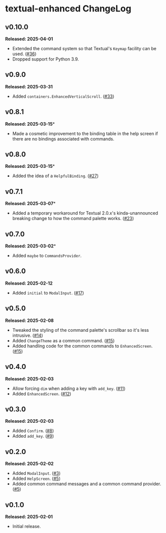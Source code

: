 # textual-enhanced ChangeLog

## v0.10.0

**Released: 2025-04-01**

- Extended the command system so that Textual's `Keymap` facility can be
  used. ([#36](https://github.com/davep/textual-enhanced/pull/36))
- Dropped support for Python 3.9.

## v0.9.0

**Released: 2025-03-31**

- Added `containers.EnhancedVerticalScroll`.
  ([#33](https://github.com/davep/textual-enhanced/pull/33))

## v0.8.1

**Released: 2025-03-15***

- Made a cosmetic improvement to the binding table in the help screen if
  there are no bindings associated with commands.

## v0.8.0

**Released: 2025-03-15***

- Added the idea of a `HelpfulBinding`.
  ([#27](https://github.com/davep/textual-enhanced/pull/27))

## v0.7.1

**Released: 2025-03-07***

- Added a temporary workaround for Textual 2.0.x's kinda-unannounced
  breaking change to how the command palette works.
  ([#23](https://github.com/davep/textual-enhanced/pull/23))

## v0.7.0

**Released: 2025-03-02***

- Added `maybe` to `CommandsProvider`.

## v0.6.0

**Released: 2025-02-12**

- Added `initial` to `ModalInput`.
  ([#17](https://github.com/davep/textual-enhanced/pull/17))

## v0.5.0

**Released: 2025-02-08**

- Tweaked the styling of the command palette's scrollbar so it's less
  intrusive. ([#14](https://github.com/davep/textual-enhanced/pull/14))
- Added `ChangeTheme` as a common command.
  ([#15](https://github.com/davep/textual-enhanced/pull/15))
- Added handling code for the common commands to `EnhancedScreen`.
  ([#15](https://github.com/davep/textual-enhanced/pull/15))

## v0.4.0

**Released: 2025-02-03**

- Allow forcing `dim` when adding a key with `add_key`.
  ([#11](https://github.com/davep/textual-enhanced/pull/11))
- Added `EnhancedScreen`.
  ([#12](https://github.com/davep/textual-enhanced/pull/12))

## v0.3.0

**Released: 2025-02-03**

- Added `Confirm`. ([#8](https://github.com/davep/textual-enhanced/pull/8))
- Added `add_key`. ([#9](https://github.com/davep/textual-enhanced/pull/9))

## v0.2.0

**Released: 2025-02-02**

- Added `ModalInput`.
  ([#3](https://github.com/davep/textual-enhanced/pull/3))
- Added `HelpScreen`.
  ([#5](https://github.com/davep/textual-enhanced/pull/5))
- Added common command messages and a common command provider.
  ([#5](https://github.com/davep/textual-enhanced/pull/5))

## v0.1.0

**Released: 2025-02-01**

- Initial release.

[//]: # (ChangeLog.md ends here)
